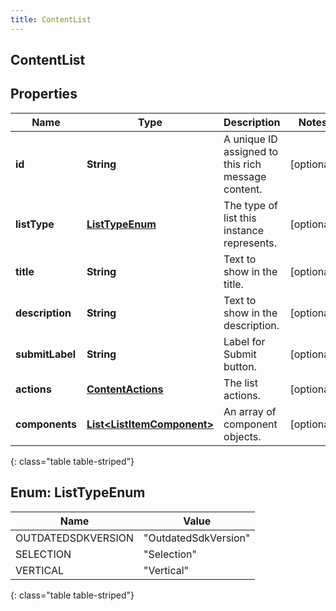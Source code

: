```yaml
---
title: ContentList
---
```

## ContentList


## Properties

| Name | Type | Description | Notes |
| ------------ | ------------- | ------------- | ------------- |
| **id** | <!----><!---->**String**<!----> | A unique ID assigned to this rich message content. |  [optional] |
| **listType** | [**ListTypeEnum**](#ListTypeEnum)<!----> | The type of list this instance represents. |  [optional] |
| **title** | <!----><!---->**String**<!----> | Text to show in the title. |  [optional] |
| **description** | <!----><!---->**String**<!----> | Text to show in the description. |  [optional] |
| **submitLabel** | <!----><!---->**String**<!----> | Label for Submit button. |  [optional] |
| **actions** | <!----><!---->[**ContentActions**](ContentActions.html)<!----> | The list actions. |  [optional] |
| **components** | <!----><!---->[**List&lt;ListItemComponent&gt;**](ListItemComponent.html)<!----> | An array of component objects. |  [optional] |
{: class="table table-striped"}


<a name="ListTypeEnum"></a>

## Enum: ListTypeEnum

| Name | Value |
| ---- | ----- |
| OUTDATEDSDKVERSION | &quot;OutdatedSdkVersion&quot; |
| SELECTION | &quot;Selection&quot; |
| VERTICAL | &quot;Vertical&quot; |
{: class="table table-striped"}



